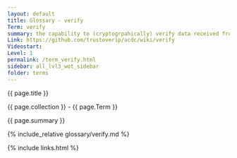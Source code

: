```yaml
---
layout: default
title: Glossary - verify
Term: verify
summary: the capability to (cryptogrpahically) verify data received from peers (check structure, signatures, dates)
Link: https://github.com/trustoverip/acdc/wiki/verify
Videostart: 
Level: 1
permalink: /term_verify.html
sidebar: all_lvl3_wot_sidebar
folder: terms
---
```


{{ page.title }}

{{ page.collection }} - {{ page.Term }}

   {{ page.summary }}

{% include_relative glossary/verify.md %}

 {% include links.html %} 
